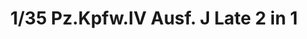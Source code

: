 ---
layout: product
title: "1/35 Pz.Kpfw.IV Ausf. J Late 2 in 1"
price: "6500" 
desc: "Maketa"
img_path: "/assets/img/BT008.webp"
brand: "Border Models"
available: true
special_offer: false
new: true
soon: false
cat: "010000"
subcat: "011600"
subsubcat: "0N/A"
sifra: "BT008"
popular: false
---